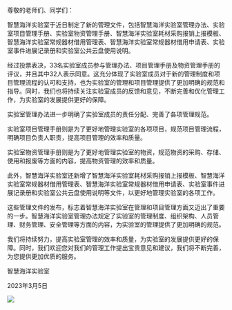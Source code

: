尊敬的老师们、同学们：

智慧海洋实验室于近日制定了新的管理文件，包括智慧海洋实验室管理办法、实验室项目管理手册、实验室物资管理手册、智慧海洋实验室耗材采购报销上报模板、智慧海洋实验室常规器材借用管理表、智慧海洋实验室常规器材借用申请表、实验室事件进展记录册和实验室公共云盘使用说明。

经过投票表决，33名实验室成员参与管理办法、项目管理手册及物资管理手册的评议，并且其中32人表示同意。这充分体现了实验室成员对于新的管理制度和项目管理流程的认可和支持，也为实验室的管理和项目管理提供了更加明确的规范和指导。同时，我们也将持续关注实验室成员的反馈和意见，不断完善和优化管理工作，为实验室的发展提供更好的保障。

实验室管理办法进一步明确了实验室成员的责任分配、完善了各项管理规范。

实验室项目管理手册则是为了更好地管理实验室的各项项目，规范项目管理流程，明确项目负责人职责，提高项目管理的效率和质量。

实验室物资管理手册则是为了更好地管理实验室的物资，规范物资的采购、存储、使用和报废等方面的内容，提高物资管理的效率和质量。

此外，智慧海洋实验室还新增了智慧海洋实验室耗材采购报销上报模板、智慧海洋实验室常规器材借用管理表、智慧海洋实验室常规器材借用申请表、实验室事件进展记录册和实验室公共云盘使用说明等文件，以更好地管理实验室的各项工作。

这些管理文件的发布，标志着智慧海洋实验室在管理和项目管理方面又迈出了重要的一步。智慧海洋实验室管理办法规定了实验室的管理制度、组织架构、人员管理、财务管理、安全管理等方面的内容，为实验室的管理提供了更加明确的规范。

我们将持续努力，提高实验室管理的效率和质量，为实验室的发展提供更好的保障。同时，我们欢迎您对我们的管理工作提出宝贵意见和建议，我们将不断完善，为您提供更加优质的服务。

智慧海洋实验室

2023年3月5日

![](http://1.15.39.16/wp-content/uploads/2023/08/cropped-%E5%BE%AE%E4%BF%A1%E5%9B%BE%E7%89%87_20220804124439-1024x768-1.jpg)